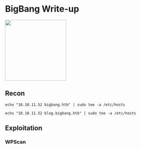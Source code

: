 # BigBang Write-up

<img src="https://labs.hackthebox.com/storage/avatars/2d22afd496c5ae6f6c51ca24bf3719e1.png" width="200" height="200">

## Recon

    echo "10.10.11.52 bigbang.htb" | sudo tee -a /etc/hosts

    echo "10.10.11.52 blog.bigbang.htb" | sudo tee -a /etc/hosts

## Exploitation 

### WPScan
